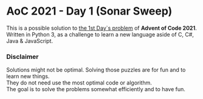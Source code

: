 # AoC 2021 - Day 1 (Sonar Sweep)

This is a possible solution to [the 1st Day`s problem](https://adventofcode.com/2021/day/1)  of **Advent of Code 2021**.  
Written in Python 3, as a challenge to learn a new language aside of C, C#, Java & JavaScript.

### Disclaimer

Solutions might not be optimal. Solving those puzzles are for fun and to learn new things.  
They do not need use the most optimal code or algorithm.  
The goal is to solve the problems somewhat efficiently and to have fun.  
